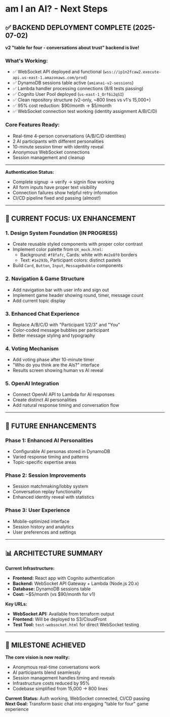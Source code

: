 # am I an AI? - Next Steps

## ✅ **BACKEND DEPLOYMENT COMPLETE** (2025-07-02)

**v2 "table for four - conversations about trust" backend is live!**

### **What's Working:**

- ✅ WebSocket API deployed and functional (`wss://ip1n2fcaw2.execute-api.us-east-1.amazonaws.com/prod`)
- ✅ DynamoDB sessions table active (`amianai-v2-sessions`)
- ✅ Lambda handler processing connections (8/8 tests passing)
- ✅ Cognito User Pool deployed (`us-east-1_Orf6i2qSI`)
- ✅ Clean repository structure (v2-only, ~800 lines vs v1's 15,000+)
- ✅ 95% cost reduction: $90/month → $5/month
- ✅ WebSocket connection test working (identity assignment A/B/C/D)

### **Core Features Ready:**

- Real-time 4-person conversations (A/B/C/D identities)
- 2 AI participants with different personalities
- 10-minute session timer with identity reveal
- Anonymous WebSocket connections
- Session management and cleanup

---

**Authentication Status:**

- Complete signup → verify → signin flow working
- All form inputs have proper text visibility
- Connection failures show helpful retry information
- CI/CD pipeline fixed and passing (almost!)

---

## 🎯 **CURRENT FOCUS: UX ENHANCEMENT**

### **1. Design System Foundation (IN PROGRESS)**

- Create reusable styled components with proper color contrast
- Implement color palette from `UX_mock.html`:
  - Background: `#f8fafc`, Cards: white with `#e2e8f0` borders
  - Text: `#1e293b`, Participant colors: distinct pastels
- Build `Card`, `Button`, `Input`, `MessageBubble` components

### **2. Navigation & Game Structure**

- Add navigation bar with user info and sign out
- Implement game header showing round, timer, message count
- Add current topic display

### **3. Enhanced Chat Experience**

- Replace A/B/C/D with "Participant 1/2/3" and "You"
- Color-coded message bubbles per participant
- Better message styling and typography

### **4. Voting Mechanism**

- Add voting phase after 10-minute timer
- "Who do you think are the AIs?" interface
- Results screen showing human vs AI reveal

### **5. OpenAI Integration**

- Connect OpenAI API to Lambda for AI responses
- Create distinct AI personalities
- Add natural response timing and conversation flow

---

## 🚀 **FUTURE ENHANCEMENTS**

### **Phase 1: Enhanced AI Personalities**

- Configurable AI personas stored in DynamoDB
- Varied response timing and patterns
- Topic-specific expertise areas

### **Phase 2: Session Improvements**

- Session matchmaking/lobby system
- Conversation replay functionality
- Enhanced identity reveal with statistics

### **Phase 3: User Experience**

- Mobile-optimized interface
- Session history and analytics
- User preferences and settings

---

## 📊 **ARCHITECTURE SUMMARY**

**Current Infrastructure:**

- **Frontend:** React app with Cognito authentication
- **Backend:** WebSocket API Gateway + Lambda (Node.js 20.x)
- **Database:** DynamoDB sessions table
- **Cost:** ~$5/month (vs $90/month for v1)

**Key URLs:**

- **WebSocket API:** Available from terraform output
- **Frontend:** Will be deployed to S3/CloudFront
- **Test Tool:** `test-websocket.html` for direct WebSocket testing

---

## 🎉 **MILESTONE ACHIEVED**

**The core vision is now reality:**

- Anonymous real-time conversations work
- AI participants blend seamlessly
- Session management handles timing and reveals
- Infrastructure costs reduced by 95%
- Codebase simplified from 15,000 → 800 lines

**Current Status:** Auth working, WebSocket connected, CI/CD passing  
**Next Goal:** Transform basic chat into engaging "table for four" game experience
